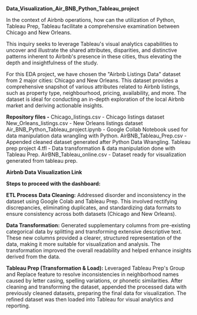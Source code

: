 **Data_Visualization_Air_BNB_Python_Tableau_project**

In the context of Airbnb operations, how can the utilization of Python, Tableau Prep, Tableau facilitate a comprehensive examination between Chicago and New Orleans.

This inquiry seeks to leverage Tableau's visual analytics capabilities to uncover and illustrate the shared attributes, disparities, and distinctive patterns inherent to Airbnb's presence in these cities, thus elevating the depth and insightfulness of the study.

For this EDA project, we have chosen the "Airbnb Listings Data" dataset from 2 major cities: Chicago and New Orleans. This dataset provides a comprehensive snapshot of various attributes related to Airbnb listings, such as property type, neighbourhood, pricing, availability, and more. The dataset is ideal for conducting an in-depth exploration of the local Airbnb market and deriving actionable insights.

**Repository files -**
Chicago_listings.csv - Chicago listings dataset
New_Orleans_listings.csv - New Orleans listings dataset
Air_BNB_Python_Tableau_project.ipynb - Google Collab Notebook used for data manipulation data wrangling with Python.
AirBNB_Tableau_Prep.csv - Appended cleaned dataset generated after Python Data Wrangling.
Tableau prep project 4.tfl - Data transformation & data manipulation done with Tableau Prep.
AirBNB_Tableau_online.csv - Dataset ready for visualization generated from tableau prep.

**Airbnb Data Visualization Link**

**Steps to proceed with the dashboard:**

**ETL Process**
**Data Cleaning:**
Addressed disorder and inconsistency in the dataset using Google Colab and Tableau Prep. This involved rectifying discrepancies, eliminating duplicates, and standardizing data formats to ensure consistency across both datasets (Chicago and New Orleans).

**Data Transformation:**
Generated supplementary columns from pre-existing categorical data by splitting and transforming extensive descriptive text. These new columns provided a clearer, structured representation of the data, making it more suitable for visualization and analysis. The transformation improved the overall readability and helped enhance insights derived from the data.

**Tableau Prep (Transformation & Load):**
Leveraged Tableau Prep's Group and Replace feature to resolve inconsistencies in neighborhood names caused by letter casing, spelling variations, or phonetic similarities. After cleaning and transforming the dataset, appended the processed data with previously cleaned datasets, preparing the final data for visualization. The refined dataset was then loaded into Tableau for visual analytics and reporting.
